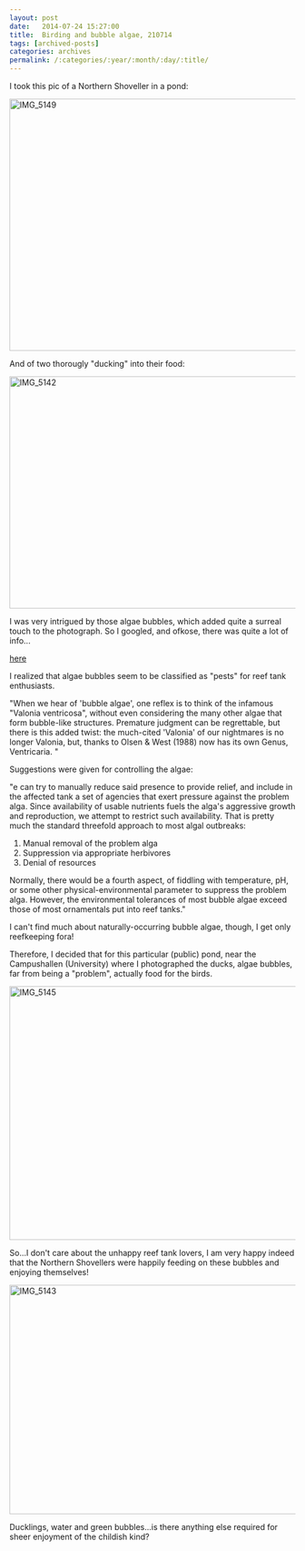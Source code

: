```yaml
---
layout: post
date:	2014-07-24 15:27:00
title:  Birding and bubble algae, 210714
tags: [archived-posts]
categories: archives
permalink: /:categories/:year/:month/:day/:title/
---
```

I took this pic of a Northern Shoveller in a pond:

<a href="https://www.flickr.com/photos/86494503@N00/14545233128" title="IMG_5149 by mohandep, on Flickr"><img src="https://farm3.staticflickr.com/2912/14545233128_b630c746e0_z.jpg" width="640" height="443" alt="IMG_5149"></a>

And of two thorougly "ducking" into their food:

<a href="https://www.flickr.com/photos/86494503@N00/14545205090" title="IMG_5142 by mohandep, on Flickr"><img src="https://farm4.staticflickr.com/3837/14545205090_74d0c41505_z.jpg" width="640" height="408" alt="IMG_5142"></a>


I was very intrigued by those algae bubbles, which added quite a surreal touch to the photograph. So I googled, and ofkose, there was quite a lot of info...

<a href="http://reefkeeping.com/issues/2002-02/hcj/feature/"> here </a>

I realized that algae bubbles seem to be classified as "pests" for reef tank enthusiasts.

"When we hear of 'bubble algae', one reflex is to think of the infamous "Valonia ventricosa", without even considering the many other algae that form bubble-like structures. Premature judgment can be regrettable, but there is this added twist: the much-cited 'Valonia' of our nightmares is no longer Valonia, but, thanks to Olsen & West (1988) now has its own Genus, Ventricaria. "

Suggestions were given for controlling the algae:

"e can try to manually reduce said presence to provide relief, and include in the affected tank a set of agencies that exert pressure against the problem alga. Since availability of usable nutrients fuels the alga's aggressive growth and reproduction, we attempt to restrict such availability. That is pretty much the standard threefold approach to most algal outbreaks:

1. Manual removal of the problem alga
2. Suppression via appropriate herbivores
3. Denial of resources

Normally, there would be a fourth aspect, of fiddling with temperature, pH, or some other physical-environmental parameter to suppress the problem alga. However, the environmental tolerances of most bubble algae exceed those of most ornamentals put into reef tanks."

I can't find much about naturally-occurring bubble algae, though, I get only reefkeeping fora!

Therefore, I decided that for this particular (public) pond, near the Campushallen (University) where I photographed the ducks, algae bubbles, far from being a "problem", actually food for the birds.

<a href="https://www.flickr.com/photos/86494503@N00/14545235679" title="IMG_5145 by mohandep, on Flickr"><img src="https://farm3.staticflickr.com/2911/14545235679_cec46667f1_z.jpg" width="640" height="446" alt="IMG_5145"></a>

So...I don't care about the unhappy reef tank lovers, I am very happy indeed that the Northern Shovellers were happily feeding on these bubbles and enjoying themselves!

<a href="https://www.flickr.com/photos/86494503@N00/14708879156" title="IMG_5143 by mohandep, on Flickr"><img src="https://farm3.staticflickr.com/2921/14708879156_bdf59edd4b_z.jpg" width="640" height="403" alt="IMG_5143"></a>

Ducklings, water and green bubbles...is there anything else required for sheer enjoyment of the childish kind?

